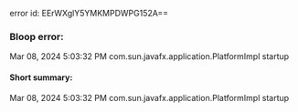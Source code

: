error id: EErWXglY5YMKMPDWPG152A==
### Bloop error:

Mar 08, 2024 5:03:32 PM com.sun.javafx.application.PlatformImpl startup
#### Short summary: 

Mar 08, 2024 5:03:32 PM com.sun.javafx.application.PlatformImpl startup
